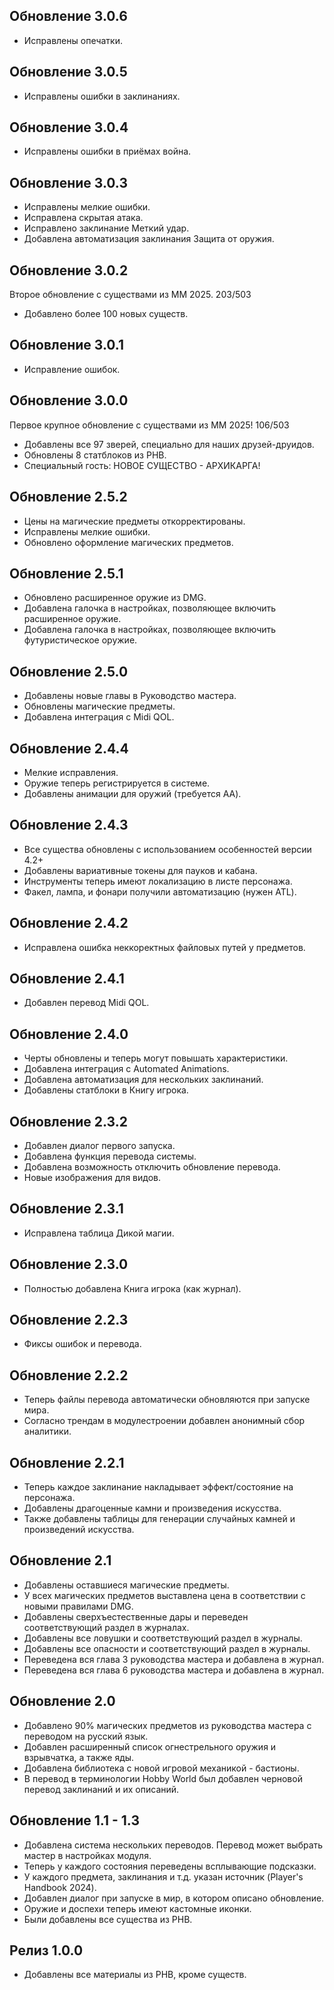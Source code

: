 ## Обновление 3.0.6
* Исправлены опечатки.
## Обновление 3.0.5
* Исправлены ошибки в заклинаниях.
## Обновление 3.0.4
* Исправлены ошибки в приёмах война.
## Обновление 3.0.3
* Исправлены мелкие ошибки.
* Исправлена скрытая атака.
* Исправлено заклинание Меткий удар.
* Добавлена автоматизация заклинания Защита от оружия.
## Обновление 3.0.2
Второе обновление с существами из MM 2025. 203/503
* Добавлено более 100 новых существ.
## Обновление 3.0.1
* Исправление ошибок.
## Обновление 3.0.0
Первое крупное обновление с существами из MM 2025! 106/503
* Добавлены все 97 зверей, специально для наших друзей-друидов.
* Обновлены 8 статблоков из PHB.
* Специальный гость: НОВОЕ СУЩЕСТВО - АРХИКАРГА!
## Обновление 2.5.2
* Цены на магические предметы откорректированы.
* Исправлены мелкие ошибки.
* Обновлено оформление магических предметов.
## Обновление 2.5.1
* Обновлено расширенное оружие из DMG.
* Добавлена галочка в настройках, позволяющее включить расширенное оружие.
* Добавлена галочка в настройках, позволяющее включить футуристическое оружие.
## Обновление 2.5.0
* Добавлены новые главы в Руководство мастера.
* Обновлены магические предметы.
* Добавлена интеграция с Midi QOL.
## Обновление 2.4.4
* Мелкие исправления.
* Оружие теперь регистрируется в системе.
* Добавлены анимации для оружий (требуется AA).
## Обновление 2.4.3
* Все существа обновлены с использованием особенностей версии 4.2+
* Добавлены вариативные токены для пауков и кабана.
* Инструменты теперь имеют локализацию в листе персонажа.
* Факел, лампа, и фонари получили автоматизацию (нужен ATL).
## Обновление 2.4.2
* Исправлена ошибка неккоректных файловых путей у предметов.
## Обновление 2.4.1
* Добавлен перевод Midi QOL.
## Обновление 2.4.0
* Черты обновлены и теперь могут повышать характеристики.
* Добавлена интеграция с Automated Animations.
* Добавлена автоматизация для нескольких заклинаний.
* Добавлены статблоки в Книгу игрока.
## Обновление 2.3.2
* Добавлен диалог первого запуска.
* Добавлена функция перевода системы.
* Добавлена возможность отключить обновление перевода.
* Новые изображения для видов.
## Обновление 2.3.1
* Исправлена таблица Дикой магии.
## Обновление 2.3.0
* Полностью добавлена Книга игрока (как журнал).
## Обновление 2.2.3
* Фиксы ошибок и перевода.
## Обновление 2.2.2
* Теперь файлы перевода автоматически обновляются при запуске мира. 
* Согласно трендам в модулестроении добавлен анонимный сбор аналитики.
## Обновление 2.2.1
* Теперь каждое заклинание накладывает эффект/состояние на персонажа.
* Добавлены драгоценные камни и произведения искусства.
* Также добавлены таблицы для генерации случайных камней и произведений искусства.
## Обновление 2.1
* Добавлены оставшиеся магические предметы. 
* У всех магических предметов выставлена цена в соответствии с новыми правилами DMG.
* Добавлены сверхъестественные дары и переведен соответствующий раздел в журналах.
* Добавлены все ловушки и соответствующий раздел в журналы.
* Добавлены все опасности и соответствующий раздел в журналы.
* Переведена вся глава 3 руководства мастера и добавлена в журнал.
* Переведена вся глава 6 руководства мастера и добавлена в журнал.
## Обновление 2.0
* Добавлено 90% магических предметов из руководства мастера с переводом на русский язык.
* Добавлен расширенный список огнестрельного оружия и взрывчатка, а также яды.
* Добавлена библиотека с новой игровой механикой - бастионы. 
* В перевод в терминологии Hobby World был добавлен черновой перевод заклинаний и их описаний.
## Обновление 1.1 - 1.3
* Добавлена система нескольких переводов. Перевод может выбрать мастер в настройках модуля.
* Теперь у каждого состояния переведены всплывающие подсказки.
* У каждого предмета, заклинания и т.д. указан источник (Player's Handbook 2024).
* Добавлен диалог при запуске в мир, в котором описано обновление.
* Оружие и доспехи теперь имеют кастомные иконки.
* Были добавлены все существа из PHB.
## Релиз 1.0.0
* Добавлены все материалы из PHB, кроме существ.
